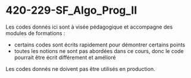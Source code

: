 # 420-229-SF_Algo_Prog_II
Les codes donnés ici sont à visée pédagogique et accompagne des modules de formations :
  - certains codes sont écrits rapidement pour démontrer certains points
  - toutes les notions ne sont pas abordées dans ce cours, donc le code pourrait être écrit différement et amélioré

Les codes donnés ne doivent pas être utilisés en production.
